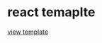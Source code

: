 # react temaplte

<imf src="./template.PNG" width="100%">

[view template](https://punitkatiyar.github.io/react-template/dist/)

